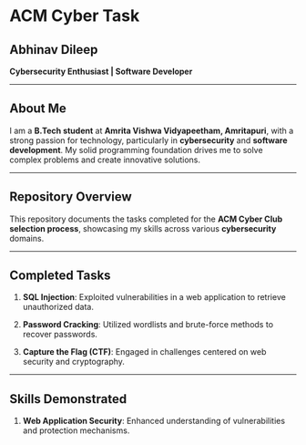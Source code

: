 # ACM Cyber Task

## Abhinav Dileep

**Cybersecurity Enthusiast | Software Developer**

---

## About Me

I am a **B.Tech student** at **Amrita Vishwa Vidyapeetham, Amritapuri**, with a strong passion for technology, particularly in **cybersecurity** and **software development**. My solid programming foundation drives me to solve complex problems and create innovative solutions.

---

## Repository Overview

This repository documents the tasks completed for the **ACM Cyber Club selection process**, showcasing my skills across various **cybersecurity** domains.

---

## Completed Tasks

1. **SQL Injection**: Exploited vulnerabilities in a web application to retrieve unauthorized data.
   
2. **Password Cracking**: Utilized wordlists and brute-force methods to recover passwords.

3. **Capture the Flag (CTF)**: Engaged in challenges centered on web security and cryptography.

---

## Skills Demonstrated

1. **Web Application Security**: Enhanced understanding of vulnerabilities and protection mechanisms.

